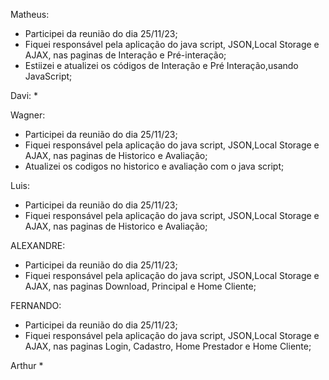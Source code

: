 Matheus:

* Participei da reunião do dia 25/11/23;
* Fiquei responsável pela aplicação do java script, JSON,Local Storage e AJAX, nas paginas de Interação e Pré-interação;
* Estiizei e atualizei os códigos de Interação e Pré Interação,usando JavaScript;


Davi:
* 

  
Wagner: 

* Participei da reunião do dia 25/11/23;
* Fiquei responsável pela aplicação do java script, JSON,Local Storage e AJAX, nas paginas de Historico e Avaliação;
* Atualizei os codigos no historico e avaliação com o java script;


Luis:


* Participei da reunião do dia 25/11/23;
* Fiquei responsável pela aplicação do java script, JSON,Local Storage e AJAX, nas paginas de Historico e Avaliação;


ALEXANDRE:
* Participei da reunião do dia 25/11/23;
* Fiquei responsável pela aplicação do java script, JSON,Local Storage e AJAX, nas paginas Download, Principal e Home Cliente;


FERNANDO:
* Participei da reunião do dia 25/11/23;
* Fiquei responsável pela aplicação do java script, JSON,Local Storage e AJAX, nas paginas Login, Cadastro, Home Prestador e Home Cliente;

Arthur
* 
